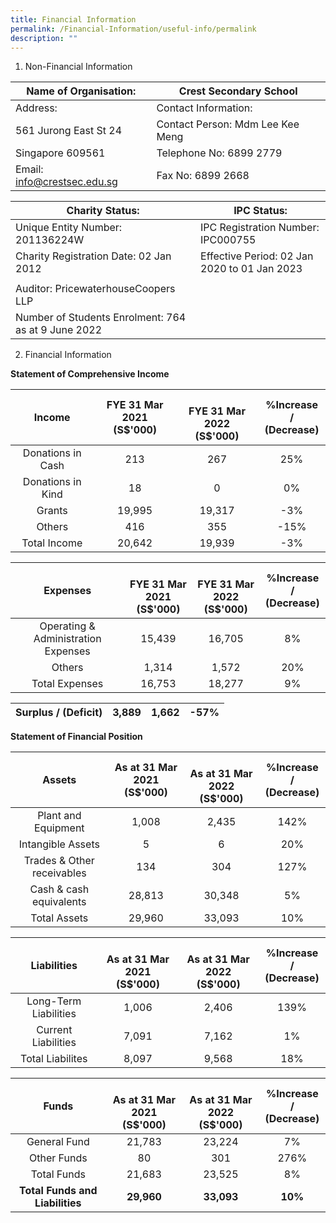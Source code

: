 ```yaml
---
title: Financial Information
permalink: /Financial-Information/useful-info/permalink
description: ""
---
```

1) Non-Financial Information

| Name of Organisation: | Crest Secondary School |
|---|---|
| Address: | Contact Information: |
| 561 Jurong East St 24 | Contact Person: Mdm Lee Kee Meng |
| Singapore 609561 | Telephone No: 6899 2779 |
| Email: info@crestsec.edu.sg | Fax No: 6899 2668 |


| Charity Status:  | IPC Status: |
|---|---|
| Unique Entity Number: 201136224W | IPC Registration Number: IPC000755 |
| Charity Registration Date: 02 Jan 2012 | Effective Period: 02 Jan 2020 to 01 Jan 2023 |
|  |  |
| Auditor: PricewaterhouseCoopers LLP |  |
| Number of Students Enrolment: 764 as at 9 June 2022 |  |


2) Financial Information

**Statement of Comprehensive Income**

| Income | FYE 31 Mar 2021<br>(S$'000) | <br>FYE 31 Mar 2022<br>(S$'000) | %Increase / <br>(Decrease) |
|:---:|:---:|:---:|:---:|
| Donations in Cash | 213 | 267 | 25% |
|  Donations in Kind |  18 |  0 |  0% |
| Grants | 19,995 | 19,317 | -3% |
|  Others |  416 |  355 |  -15% |
|  Total Income |  20,642 |  19,939 |  -3% |

| Expenses | <br>FYE 31 Mar 2021<br>(S$'000) | <br>FYE 31 Mar 2022<br>(S$'000) | %Increase / <br>(Decrease) |
|:---:|:---:|:---:|:---:|
| Operating & Administration Expenses | 15,439 | 16,705 | 8% |
|  Others | 1,314 | 1,572 | 20% |
|  Total Expenses |  16,753 |  18,277 | 9% |

| Surplus / (Deficit) | 3,889 | 1,662 | -57% |
|:---:|:---:|:---:|:---:|


**Statement of Financial Position**

| Assets | As at 31 Mar 2021<br>(S$'000) | <br>As at 31 Mar 2022<br>(S$'000) | %Increase / <br>(Decrease) |
|:---:|:---:|:---:|:---:|
| Plant and Equipment | 1,008 | 2,435 | 142% |
| Intangible Assets | 5 | 6 | 20% |
|  Trades & Other receivables |  134 | 304 | 127% |
|  Cash & cash equivalents |  28,813 |  30,348 | 5% |
|  Total Assets |  29,960 | 33,093 |  10% |

| Liabilities | <br>As at 31 Mar 2021<br>(S$'000) | <br>As at 31 Mar 2022<br>(S$'000) | %Increase / <br>(Decrease) |
|:---:|:---:|:---:|:---:|
| Long-Term Liabilities | 1,006 | 2,406 | 139% |
|  Current Liabilities |  7,091 | 7,162 | 1% |
|  Total Liabilites |  8,097 |  9,568 | 18% |

| Funds | <br>As at 31 Mar 2021<br>(S$'000) | <br>As at 31 Mar 2022<br>(S$'000) | %Increase / <br>(Decrease) |
|:---:|:---:|:---:|:---:|
|  General Fund |  21,783 | 23,224 |  7% |
|  Other Funds |  80 | 301 |  276% |
|  Total Funds | 21,683 | 23,525 |  8% |
| **Total Funds and Liabilities** | **29,960** | **33,093** | **10%** |